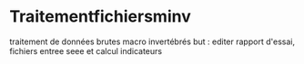 # Traitementfichiersminv
traitement de données brutes macro invertébrés
but : editer rapport d'essai, fichiers entree seee
et calcul indicateurs
